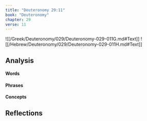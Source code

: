 ```yaml
---
title: "Deuteronomy 29:11"
book: "Deuteronomy"
chapter: 29
verse: 11
---
```

![[/Greek/Deuteronomy/029/Deuteronomy-029-011G.md#Text]]
![[/Hebrew/Deuteronomy/029/Deuteronomy-029-011H.md#Text]]

## Analysis

#### Words

#### Phrases

#### Concepts

## Reflections
